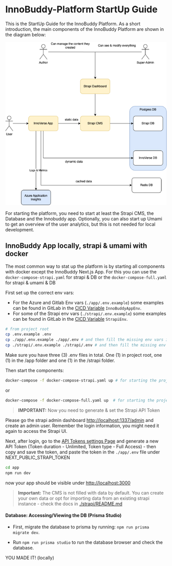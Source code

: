 # InnoBuddy-Platform StartUp Guide

This is the StartUp Guide for the InnoBuddy Platform.
As a short introduction, the main components of the InnoBuddy Platform are shown in the diagram below:

![arch](./docs/innoplatform.png)

For starting the platform, you need to start at least the Strapi CMS, the Database and the Innobuddy app.
Optionally, you can also start up Umami to get an overview of the user analytics, but this is not needed for local development.

## InnoBuddy App locally, strapi & umami with docker

The most common way to stat up the platform is by starting all components with docker except the InnoBuddy Next.js App.
For this you can use the `docker-compose-strapi.yaml` for strapi & DB or the `docker-compose-full.yaml` for strapi & umami & DB

First set up the correct env vars:

- For the Azure and Gitlab Env vars (`./app/.env.example`) some examples can be found in GitLab in the [CICD Variable](***URL_REMOVED***) `InnoBuddyAppEnv`.
- For some of the Strapi env vars (`./strapi/.env.example`) some examples can be found in GitLab in the [CICD Variable](***URL_REMOVED***) `StrapiEnv`.

```bash
# from project root
cp .env.example .env
cp ./app/.env.example ./app/.env # and then fill the missing env vars in /app
cp ./strapi/.env.example ./strapi/.env # and then fill the missing env vars in /strapi
```
Make sure you have three (3) .env files in total. One (1) in project root, one (1) in the /app folder and one (1) in the /strapi folder.

Then start the components:

```bash
docker-compose -f docker-compose-strapi.yaml up # for starting the project with strapi
```

or

```bash
docker-compose -f docker-compose-full.yaml up  # for starting the project with strapi and umami
```

> **IMPORTANT:**
> Now you need to generate & set the Strapi API Token

  Please go the strapi admin dashboard [http://localhost:1337/admin](http://localhost:1337/admin) and create an admin user. Remember the login information, you might need it again to access the Strapi UI.

  Next, after login, go to the [API Tokens settings Page](http://localhost:1337/admin/settings/api-tokens) and generate a new API Token (Token duration - Unlimited, Token type - Full Access) - then copy and save the token, and paste the token in the `./app/.env` file under NEXT_PUBLIC_STRAPI_TOKEN

```bash
cd app
npm run dev
```

now your app should be visible under [http://localhost:3000](http://localhost:3000)

> **Important:**
> The CMS is not filled with data by default. You can create your own data or opt for importing data from an existing strapi instance - check the docs in [./strapi/README.md](./strapi/README.md##Export&Import)

#### Database: Accessing/Viewing the DB (Prisma Studio)

- First, migrate the database to prisma by running: `npm run prisma migrate dev`.

- Run `npm run prisma studio` to run the database browser and check the database.

YOU MADE IT! (locally)
